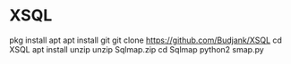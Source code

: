 # XSQL
pkg install apt
apt install git
git clone https://github.com/Budjank/XSQL
cd XSQL
apt install unzip
unzip Sqlmap.zip
cd Sqlmap
python2 smap.py
